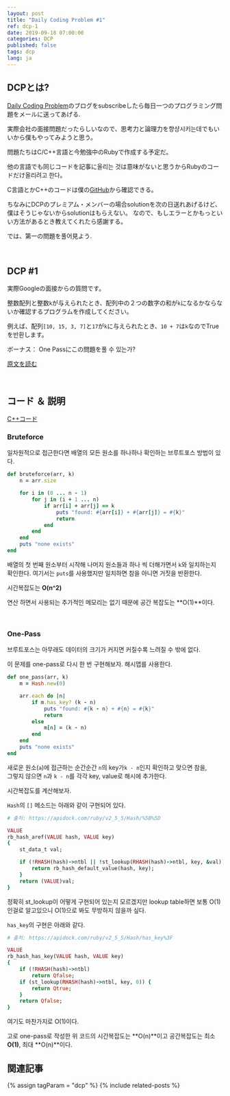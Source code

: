 ```yaml
---
layout: post
title: "Daily Coding Problem #1"
ref: dcp-1
date: 2019-09-18 07:00:00
categories: DCP
published: false
tags: dcp
lang: ja
---
```



## DCPとは?
[Daily Coding Problem](https://www.dailycodingproblem.com)のブログをsubscribeしたら毎日一つのプログラミング問題をメールに送ってあげる. 

実際会社の面接問題だったらしいなので、思考力と論理力を향샹시키는데でもいいから僕もやってみようと思う。

問題たちはC/C++言語と今勉強中のRubyで作成する予定だ。

他の言語でも同じコードを記事に올리는 것は意味がないと思うからRubyのコードだけ올리려고 한다。

C言語とかC++のコードは僕の[GitHub](https://github.com/muicode/DCP)から確認できる。

ちなみにDCPのプレミアム・メンバーの場合solutionを次の日送れあげるけど、僕はそうじゃないからsolutionはもらえない。
なので、もしエラーとかもっといい方法があるとき教えてくれたら感謝する。

では、第一の問題を풀어見よう.

<br>

## DCP #1 
実際Googleの面接からの質問です。

整数配列と整数`k`が与えられたとき、配列中の２つの数字の和が`k`になるかならないか確認するプログラムを作成してください。 

例えば、配列`[10, 15, 3, 7]`と`17`が`k`に与えられたとき、`10 + 7`は`k`なのでTrueを반환します。 

ボーナス： One Passにこの問題を풀 수 있는가?

[原文を読む](en-dcp-1.html#dcp1)

 <br>

## コード ＆ 説明
[C++コード](https://github.com/muicode/DCP/blob/master/problem1/dcp1.cpp)

### Bruteforce
일차원적으로 접근한다면 배열의 모든 원소를 하나하나 확인하는 브루트포스 방법이 있다.

```ruby
def bruteforce(arr, k)
    n = arr.size

    for i in (0 ... n - 1)
        for j in (i + 1 ... n)
            if arr[i] + arr[j] == k
                puts "found: #{arr[i]} + #{arr[j]} = #{k}"
                return
            end
        end
    end
    puts "none exists"
end
```

배열의 첫 번째 원소부터 시작해 나머지 원소들과 하나 씩 더해가면서 `k`와 일치하는지 확인한다.
여기서는 `puts`를 사용했지만 일치하면 참을 아니면 거짓을 반환한다.

시간복잡도는 **O(n^2)** 

연산 하면서 사용되는 추가적인 메모리는 없기 때문에 공간 복잡도는 **O(1)**이다.

<br>

### One-Pass

브루트포스는 아무래도 데이터의 크기가 커지면 커질수록 느려질 수 밖에 없다.

이 문제를 one-pass로 다시 한 번 구현해보자. 해시맵를 사용한다.

```ruby
def one_pass(arr, k)
    m = Hash.new(0)

    arr.each do |n|
        if m.has_key? (k - n)
            puts "found: #{k - n} + #{n} = #{k}"
            return
        else
            m[n] = (k - n)
        end
    end
    puts "none exists"
end
```

새로운 원소(`a`)에 접근하는 순간순간 `n`의  key가`k - n`인지 확인하고 맞으면 참을, <br>
그렇지 않으면 `n`과 `k - n`를 각각 key, value로 해시에 추가한다.

시간복잡도를 계산해보자.

`Hash`의 `[]` 메소드는 아래와 같이 구현되어 있다.

```ruby
# 출처: https://apidock.com/ruby/v2_5_5/Hash/%5B%5D

VALUE
rb_hash_aref(VALUE hash, VALUE key)
{
    st_data_t val;

    if (!RHASH(hash)->ntbl || !st_lookup(RHASH(hash)->ntbl, key, &val)) {
        return rb_hash_default_value(hash, key);
    }
    return (VALUE)val;
}
```

정확히 st_lookup이 어떻게 구현되어 있는지 모르겠지만 lookup table하면 보통 O(1)인걸로 알고있으니 O(1)으로 봐도 무방하지 않을까 싶다.

`has_key`의 구현은 아래와 같다.
```ruby
# 출처: https://apidock.com/ruby/v2_5_5/Hash/has_key%3F

VALUE
rb_hash_has_key(VALUE hash, VALUE key)
{
    if (!RHASH(hash)->ntbl)
        return Qfalse;
    if (st_lookup(RHASH(hash)->ntbl, key, 0)) {
        return Qtrue;
    }
    return Qfalse;
}
```

여기도 마찬가지로 O(1)이다.

고로 one-pass로 작성한 위 코드의 시간복잡도는 **O(n)**이고 공간복잡도는 최소 **O(1)**, 최대 **O(n)**이다.

## 関連記事 <a id="related"></a>
{% assign tagParam = "dcp" %}
{% include related-posts %}